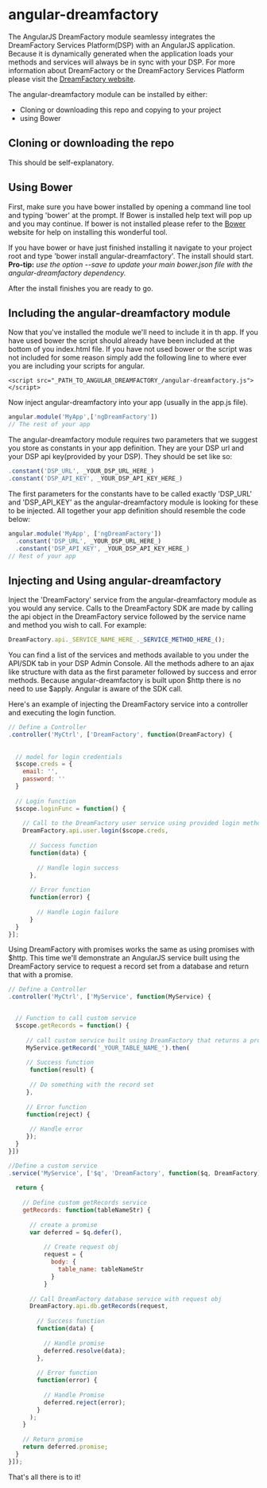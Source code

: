 angular-dreamfactory
====================


The AngularJS DreamFactory module seamlessy integrates the DreamFactory Services Platform(DSP) with an AngularJS application.  Because it is dynamically generated when the application loads your methods and services will always be in sync with your DSP.  For more information about DreamFactory or the DreamFactory Services Platform please visit the [DreamFactory website](https://www.dreamfactory.com).


The angular-dreamfactory module can be installed by either:

* Cloning or downloading this repo and copying to your project
* using Bower


## Cloning or downloading the repo
This should be self-explanatory.


## Using Bower
First, make sure you have bower installed by opening a command line tool and typing 'bower' at the prompt.
If Bower is installed help text will pop up and you may continue.  If bower is not installed please refer to the [Bower](http://bower.io) website for help on installing this wonderful tool.

If you have bower or have just finished installing it navigate to your project root and type 'bower install angular-dreamfactory'.  The install should start.  **Pro-tip:** _use the option --save to update your main bower.json file with the angular-dreamfactory dependency._

After the install finishes you are ready to go.


## Including the angular-dreamfactory module

Now that you've installed the module we'll need to include it in th app.  If you have used bower the script should already have been included at the bottom of you index.html file.  If you have not used bower or the script was not included for some reason simply add the following line to where ever you are including your scripts for angular.

```
<script src="_PATH_TO_ANGULAR_DREAMFACTORY_/angular-dreamfactory.js"></script>
```

Now inject angular-dreamfactory into your app (usually in the app.js file).

```javascript
angular.module('MyApp',['ngDreamFactory'])
// The rest of your app
```

The angular-dreamfactory module requires two parameters that we suggest you store as constants in your app definition.  They are your DSP url and your DSP api key(provided by your DSP).  They should be set like so:

```javascript
.constant('DSP_URL', _YOUR_DSP_URL_HERE_)
.constant('DSP_API_KEY', _YOUR_DSP_API_KEY_HERE_)
```

The first parameters for the constants have to be called exactly 'DSP_URL' and 'DSP_API_KEY' as the angular-dreamfactory module is looking for these to be injected. All together your app definition should resemble the code below:

```javascript
angular.module('MyApp', ['ngDreamFactory'])
  .constant('DSP_URL', _YOUR_DSP_URL_HERE_)
  .constant('DSP_API_KEY', _YOUR_DSP_API_KEY_HERE_)
// Rest of your app
```

## Injecting and Using angular-dreamfactory

Inject the 'DreamFactory' service from the angular-dreamfactory module as you would any service.  Calls to the DreamFactory SDK are made by calling the api object in the DreamFactory service followed by the service name and method you wish to call.  For example:

```javascript
DreamFactory.api._SERVICE_NAME_HERE_._SERVICE_METHOD_HERE_();
```

You can find a list of the services and methods available to you under the API/SDK tab in your DSP Admin Console. All the methods adhere to an ajax like structure with data as the first parameter followed by success and error methods.  Because angular-dreamfactory is built upon $http there is no need to use $apply.  Angular is aware of the SDK call.


Here's an example of injecting the DreamFactory service into a controller and executing the login function.

```javascript
// Define a Controller
.controller('MyCtrl', ['DreamFactory', function(DreamFactory) {
  
  
  // model for login credentials
  $scope.creds = {
    email: '',
    password: ''
  }
  
  // Login function
  $scope.loginFunc = function() {
  
    // Call to the DreamFactory user service using provided login method
    DreamFactory.api.user.login($scope.creds,
    
      // Success function
      function(data) {
        
        // Handle login success
      },
      
      // Error function
      function(error) {
      
        // Handle Login failure
      }
  }
}];
```


Using DreamFactory with promises works the same as using promises with $http.  This time we'll demonstrate an AngularJS service built using the DreamFactory service to request a record set from a database and return that with a promise.

```javascript
// Define a Controller
.controller('MyCtrl', ['MyService', function(MyService) {


  // Function to call custom service
  $scope.getRecords = function() {
  
     // call custom service built using DreamFactory that returns a promise
     MyService.getRecord('_YOUR_TABLE_NAME_').then(
     
     // Success function
      function(result) {
     
      // Do something with the record set
     },
     
     // Error function
     function(reject) {
     
      // Handle error
     });
  }
}])

//Define a custom service
.service('MyService', ['$q', 'DreamFactory', function($q, DreamFactory) {
  
  return {
    
    // Define custom getRecords service  
    getRecords: function(tableNameStr) {
    
      // create a promise
      var deferred = $q.defer(),
          
          // Create request obj
          request = {
            body: {
              table_name: tableNameStr
            }
          }
      
      // Call DreamFactory database service with request obj
      DreamFactory.api.db.getRecords(request,
      
        // Success function
        function(data) {
          
          // Handle promise
          deferred.resolve(data);
        },
        
        // Error function
        function(error) {
        
          // Handle Promise
          deferred.reject(error);
        }
      );
    }
    
    // Return promise
    return deferred.promise;
  }
}]);
```

That's all there is to it!



